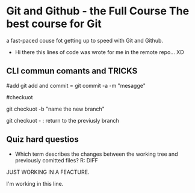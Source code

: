 # Git and Github - the Full Course The best course for Git

a fast-paced couse fot getting up to speed with Git and Github.

- Hi there this lines of code was wrote for me in the remote repo... XD

## CLI commun comants and TRICKS

#add
git add and commit = git commit -a -m "mesagge"

#checkuot

git checkuot -b "name the new branch"

git checkuot - : return to the previusly branch

## Quiz hard questios

- Which term describes the changes between the working tree and previously comitted files?
  R: DIFF

JUST WORKING IN A FEACTURE.

I'm working in this line.
